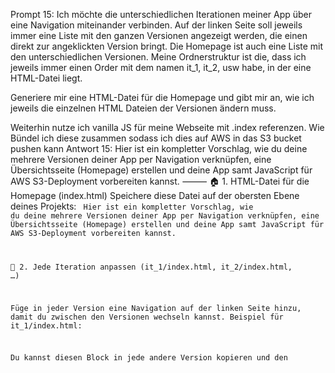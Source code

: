 Prompt 15: Ich möchte die unterschiedlichen Iterationen meiner App über eine Navigation miteinander verbinden. Auf der linken Seite soll jeweils immer eine Liste mit den ganzen Versionen angezeigt werden, die einen direkt zur angeklickten Version bringt. Die Homepage ist auch eine Liste mit den unterschiedlichen Versionen. Meine Ordnerstruktur ist die, dass ich jeweils immer einen Order mit dem namen it_1, it_2, usw habe, in der eine HTML-Datei liegt.

Generiere mir eine HTML-Datei für die Homepage und gibt mir an, wie ich jeweils die einzelnen HTML Dateien der Versionen ändern muss.

Weiterhin nutze ich vanilla JS für meine Webseite mit .index referenzen. Wie Bündel ich diese zusammen sodass ich dies auf AWS in das S3 bucket pushen kann
Antwort 15: Hier ist ein kompletter Vorschlag, wie du deine mehrere Versionen deiner App per Navigation verknüpfen, eine Übersichtsseite (Homepage) erstellen und deine App samt JavaScript für AWS S3-Deployment vorbereiten kannst.
⸻
🏠 1. HTML-Datei für die Homepage (index.html)
Speichere diese Datei auf der obersten Ebene deines Projekts: <Code main.html>
Hier ist ein kompletter Vorschlag, wie du deine mehrere Versionen deiner App per Navigation verknüpfen, eine Übersichtsseite (Homepage) erstellen und deine App samt JavaScript für AWS S3-Deployment vorbereiten kannst.


🔁 2. Jede Iteration anpassen (it_1/index.html, it_2/index.html, …)

Füge in jeder Version eine Navigation auf der linken Seite hinzu, damit du zwischen den Versionen wechseln kannst. Beispiel für it_1/index.html:

Du kannst diesen Block in jede andere Version kopieren und den <title> und <h1> anpassen. Achte bei relativen Pfaden auf die ../, damit die Navigation richtig funktioniert.

<Code nav.html>

📦 3. Vanilla JavaScript bündeln (optional)

Wenn du dein JavaScript aufteilst (z. B. snake.js, menu.js, utils.js), kannst du sie mit einem simplen Build-Tool wie esbuild oder rollup bündeln, z. B. mit esbuild:
Schritt-für-Schritt (optional):

	1.	Installiere esbuild (wenn Node.js installiert ist):


lessons learnt: Die Seiten sind kaputter als gedacht.
Zeit zur Code-Generierung: 30sek